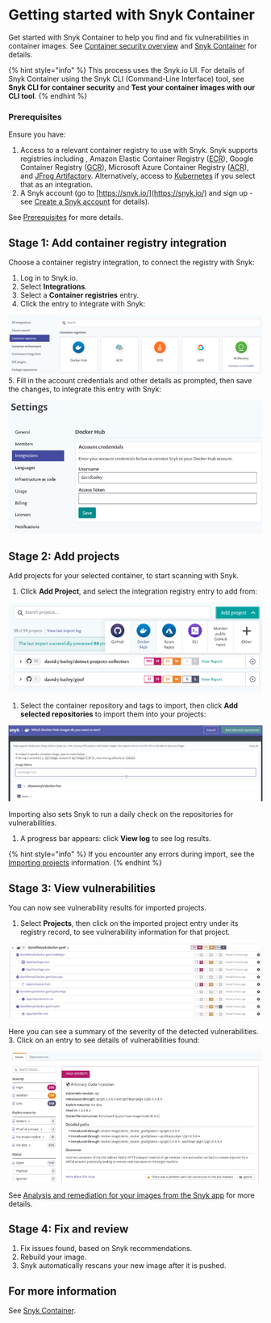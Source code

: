 # Getting started with Snyk Container

Get started with Snyk Container to help you find and fix vulnerabilities in container images. See [Container security overview](https://support.snyk.io/hc/en-us/articles/360003946897-Container-security-overview) and [Snyk Container](https://solutions.snyk.io/snyk-academy/container) for details.

{% hint style="info" %}
This process uses the Snyk.io UI. For details of Snyk Container using the Snyk CLI \(Command-Line Interface\) tool, see **Snyk CLI for container security** and **Test your container images with our CLI tool**.
{% endhint %}

### Prerequisites

Ensure you have:

1. Access to a relevant container registry to use with Snyk. Snyk supports registries including , Amazon Elastic Container Registry \([ECR](https://support.snyk.io/hc/en-us/sections/360001114218-ECR-image-scanning)\), Google Container Registry \([GCR](https://support.snyk.io/hc/en-us/sections/360001127497-GCR-image-scanning)\), Microsoft Azure Container Registry \([ACR](https://support.snyk.io/hc/en-us/sections/360001127457-ACR-image-scanning)\), and [JFrog Artifactory](https://support.snyk.io/hc/en-us/sections/360001127477-JFrog-Artifactory-image-scanning). Alternatively, access to [Kubernetes](https://support.snyk.io/hc/en-us/sections/360001114238-Kubernetes-workload-and-image-scanning) if you select that as an integration.
2. A Snyk account \(go to [https://snyk.io/](https://snyk.io/) and sign up - see [Create a Snyk account](https://docs.snyk.io/getting-started/getting-started-snyk-products) for details\).

See [Prerequisites](https://solutions.snyk.io/snyk-academy/container/prerequisites) for more details.

## Stage 1: Add container registry integration

Choose a container registry integration, to connect the registry with Snyk:

1. Log in to Snyk.io.
2. Select **Integrations**.
3. Select a **Container registries** entry.
4. Click the entry to integrate with Snyk: 

![container-select-integration.png](../../.gitbook/assets/container-select-integration.png)
5. Fill in the account credentials and other details as prompted, then save the changes, to integrate this entry with Snyk:

![Container-Account-credentials.png](../../.gitbook/assets/container-account-credentials.png)

## Stage 2: Add projects

Add projects for your selected container, to start scanning with Snyk.

1. Click **Add Project**, and select the integration registry entry to add from:

![Containers-\_Add\_projects.png](../../.gitbook/assets/containers-_add_projects.png)

1. Select the container repository and tags to import, then click **Add selected repositories** to import them into your projects:  

![image5.png](../../.gitbook/assets/image5%20%281%29.png)

Importing also sets Snyk to run a daily check on the repositories for vulnerabilities.

1. A progress bar appears: click **View log** to see log results.

{% hint style="info" %}
If you encounter any errors during import, see the [Importing projects](https://support.snyk.io/hc/en-us/sections/360000923478-Importing-projects) information.
{% endhint %}

## Stage 3: View vulnerabilities

You can now see vulnerability results for imported projects.

1. Select **Projects**, then click on the imported project entry under its registry record, to see vulnerability information for that project.  

![image2.png](../../.gitbook/assets/mceclip2%20%281%29%20%281%29%20%281%29%20%283%29%20%283%29%20%283%29.png)

Here you can see a summary of the severity of the detected vulnerabilities. 3. Click on an entry to see details of vulnerabilities found:

![image5.png](../../.gitbook/assets/image5-1-.png)

See [Analysis and remediation for your images from the Snyk app](https://docs.snyk.io/snyk-container/getting-around-the-snyk-container-ui/analysis-and-remediation-for-your-images-from-the-snyk-app) for more details.

## Stage 4: Fix and review

1. Fix issues found, based on Snyk recommendations.
2. Rebuild your image.
3. Snyk automatically rescans your new image after it is pushed.

## For more information

See [Snyk Container](https://docs.snyk.io/snyk-container).

